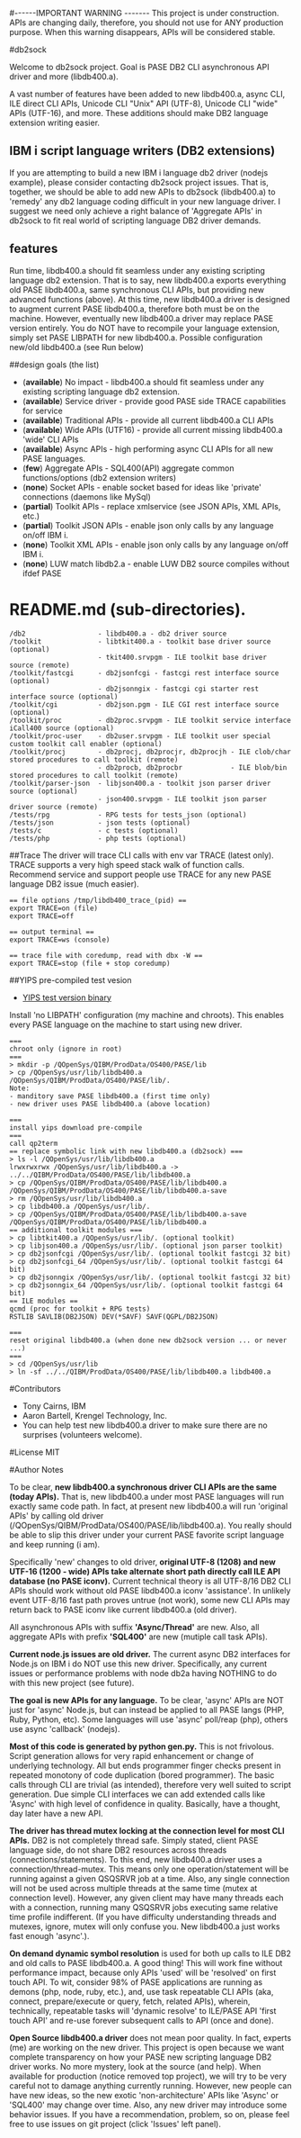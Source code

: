 #------IMPORTANT WARNING -------
This project is under construction. APIs are changing daily, therefore, you should not use for ANY production purpose. 
When this warning disappears, APIs will be considered stable.

#db2sock

Welcome to db2sock project. Goal is PASE DB2 CLI asynchronous API driver and more (libdb400.a).

A vast number of features have been added to new libdb400.a, async CLI, ILE direct CLI APIs, 
Unicode CLI "Unix" API (UTF-8), Unicode CLI "wide" APIs (UTF-16), and more.
These additions should make DB2 language extension writing easier.

## IBM i script language writers (DB2 extensions)

If you are attempting to build a new  IBM i language db2 driver (nodejs example), please consider contacting db2sock project issues.
That is, together, we should be able to add new APIs to db2sock (libdb400.a) to 'remedy' any db2 language coding difficult 
in your new language driver. I suggest we need only achieve a right balance of 'Aggregate APIs' in db2sock to fit real 
world of scripting language DB2 driver demands.

## features

Run time, libdb400.a should fit seamless under any existing scripting language db2 extension. 
That is to say, new libdb400.a exports everything old PASE libdb400.a, same synchronous CLI APIs,
but providing new advanced functions (above). At this time, new libdb400.a driver is designed to 
augment current PASE libdb400.a, therefore both must be on the machine. However, eventually new 
libdb400.a driver may replace PASE version entirely.  You do NOT have to recompile your language extension, 
simply set PASE LIBPATH for new libdb400.a. Possible configuration new/old libdb400.a (see Run below)

##design goals (the list)
- (**available**) No impact - libdb400.a should fit seamless under any existing scripting language db2 extension.
- (**available**) Service driver - provide good PASE side TRACE capabilities for service 
- (**available**) Traditional APIs - provide all current libdb400.a CLI APIs 
- (**available**) Wide APIs (UTF16) - provide all current missing libdb400.a 'wide' CLI APIs 
- (**available**) Async APIs - high performing async CLI APIs for all new PASE languages.
- (**few**) Aggregate APIs - SQL400(API) aggregate common functions/options (db2 extension writers) 
- (**none**) Socket APIs - enable socket based for ideas like 'private' connections (daemons like MySql) 
- (**partial**) Toolkit APIs - replace xmlservice (see JSON APIs, XML APIs, etc.)
- (**partial**) Toolkit JSON APIs - enable json only calls by any language on/off IBM i.
- (**none**) Toolkit XML APIs - enable json only calls by any language on/off IBM i.
- (**none**) LUW match libdb2.a - enable LUW DB2 source compiles without ifdef PASE 

# README.md (sub-directories).
```
/db2                  - libdb400.a - db2 driver source
/toolkit              - libtkit400.a - toolkit base driver source (optional)
                      - tkit400.srvpgm - ILE toolkit base driver source (remote)
/toolkit/fastcgi      - db2jsonfcgi - fastcgi rest interface source (optional)
                      - db2jsonngix - fastcgi cgi starter rest interface source (optional)
/toolkit/cgi          - db2json.pgm - ILE CGI rest interface source (optional)
/toolkit/proc         - db2proc.srvpgm - ILE toolkit service interface iCall400 source (optional)
/toolkit/proc-user    - db2user.srvpgm - ILE toolkit user special custom toolkit call enabler (optional)
/toolkit/procj        - db2procj, db2procjr, db2procjh - ILE clob/char stored procedures to call toolkit (remote) 
                      - db2procb, db2procbr            - ILE blob/bin stored procedures to call toolkit (remote) 
/toolkit/parser-json  - libjson400.a - toolkit json parser driver source (optional)
                      - json400.srvpgm - ILE toolkit json parser driver source (remote)
/tests/rpg            - RPG tests for tests_json (optional)
/tests/json           - json tests (optional)
/tests/c              - c tests (optional)
/tests/php            - php tests (optional)
```

##Trace
The driver will trace CLI calls with env var TRACE (latest only).
TRACE supports a very high speed stack walk of function calls.
Recommend service and support people use TRACE for any new PASE language DB2 issue (much easier).
```
== file options /tmp/libdb400_trace_(pid) ==
export TRACE=on (file)
export TRACE=off

== output terminal ==
export TRACE=ws (console)

== trace file with coredump, read with dbx -W ==
export TRACE=stop (file + stop coredump)
```

##YIPS pre-compiled test vesion
* [YIPS test version binary](http://yips.idevcloud.com/wiki/index.php/Databases/SuperDriver)

Install 'no LIBPATH' configuration (my machine and chroots). 
This enables every PASE language on the machine to start using new driver.
```
===
chroot only (ignore in root)
===
> mkdir -p /QOpenSys/QIBM/ProdData/OS400/PASE/lib
> cp /QOpenSys/usr/lib/libdb400.a /QOpenSys/QIBM/ProdData/OS400/PASE/lib/.
Note: 
- manditory save PASE libdb400.a (first time only)
- new driver uses PASE libdb400.a (above location)

===
install yips download pre-compile
===
call qp2term
== replace symbolic link with new libdb400.a (db2sock) ===
> ls -l /QOpenSys/usr/lib/libdb400.a
lrwxrwxrwx /QOpenSys/usr/lib/libdb400.a -> ../../QIBM/ProdData/OS400/PASE/lib/libdb400.a
> cp /QOpenSys/QIBM/ProdData/OS400/PASE/lib/libdb400.a /QOpenSys/QIBM/ProdData/OS400/PASE/lib/libdb400.a-save
> rm /QOpenSys/usr/lib/libdb400.a
> cp libdb400.a /QOpenSys/usr/lib/.
> cp /QOpenSys/QIBM/ProdData/OS400/PASE/lib/libdb400.a-save /QOpenSys/QIBM/ProdData/OS400/PASE/lib/libdb400.a
== additional toolkit modules ===
> cp libtkit400.a /QOpenSys/usr/lib/. (optional toolkit)
> cp libjson400.a /QOpenSys/usr/lib/. (optional json parser toolkit)
> cp db2jsonfcgi /QOpenSys/usr/lib/. (optional toolkit fastcgi 32 bit)
> cp db2jsonfcgi_64 /QOpenSys/usr/lib/. (optional toolkit fastcgi 64 bit)
> cp db2jsonngix /QOpenSys/usr/lib/. (optional toolkit fastcgi 32 bit)
> cp db2jsonngix_64 /QOpenSys/usr/lib/. (optional toolkit fastcgi 64 bit)
== ILE modules ==
qcmd (proc for toolkit + RPG tests)
RSTLIB SAVLIB(DB2JSON) DEV(*SAVF) SAVF(QGPL/DB2JSON)

===
reset original libdb400.a (when done new db2sock version ... or never ...)
===
> cd /QOpenSys/usr/lib
> ln -sf ../../QIBM/ProdData/OS400/PASE/lib/libdb400.a libdb400.a
```

#Contributors
- Tony Cairns, IBM
- Aaron Bartell, Krengel Technology, Inc.
- You can help test new libdb400.a driver to make sure there are no surprises (volunteers welcome).

#License
MIT


#Author Notes

To be clear, **new libdb400.a synchronous driver CLI APIs are the same (today APIs).**
That is, new libdb400.a under most PASE languages will run exactly same code path. In fact, at present new libdb400.a 
will run 'original APIs' by calling old driver (/QOpenSys/QIBM/ProdData/OS400/PASE/lib/libdb400.a).
You really should be able to slip this driver under your current PASE favorite script language and keep running (i am).

Specifically 'new' changes to old driver, **original UTF-8 (1208) and new UTF-16 (1200 - wide) APIs take 
alternate short path directly call ILE API database (no PASE iconv).** 
Current technical theory is all UTF-8/16 DB2 CLI APIs should work without old PASE libdb400.a iconv 'assistance'.
In unlikely event UTF-8/16 fast path proves untrue (not work), 
some new CLI APIs may return back to PASE iconv like current libdb400.a (old driver). 

All asynchronous APIs with suffix **'Async/Thread'** are new. 
Also, all aggregate APIs with prefix **'SQL400'** are new (mutiple call task APIs).  

**Current node.js issues are old driver.** The current async DB2 interfaces for Node.js on 
IBM i do NOT use this new driver. Specifically, any current issues or performance problems with 
node db2a having NOTHING to do with this new project (see future). 

**The goal is new APIs for any language.** To be clear, 'async' APIs are NOT just for 'async' Node.js, 
but can instead be applied to all PASE langs (PHP, Ruby, Python, etc).
Some languages will use 'async' poll/reap (php), others use async 'callback' (nodejs).

**Most of this code is generated by python gen.py.** This is not frivolous. 
Script generation allows for very rapid enhancement or change of underlying technology. 
All but ends programmer finger checks present in repeated monotony of code duplication (bored programmer). 
The basic calls through CLI are trivial (as intended), therefore very well suited to script generation. 
Due simple CLI interfaces we can add extended calls like 'Async' with high level of confidence in quality. 
Basically, have a thought, day later have a new API.

**The driver has thread mutex locking at the connection level for most CLI APIs.** 
DB2 is not completely thread safe. Simply stated, client PASE language side, do not share DB2 resources 
across threads (connections/statements). To this end, new libdb400.a driver uses a connection/thread-mutex. 
This means only one operation/statement will be running against a given QSQSRVR job at a time. Also, 
any single connection will not be used across multiple threads at the same time 
(mutex at connection level). However, any given client may have many threads each with a connection, 
running many QSQSRVR jobs executing same relative time profile indifferent.
(If you have difficulty understanding threads and mutexes, ignore, mutex will only confuse you. 
New libdb400.a just works fast enough 'async'.).

**On demand dynamic symbol resolution** is used for both up calls to ILE DB2 and old calls to PASE libdb400.a. 
A good thing! This will work fine without performance impact, because only APIs 'used' will be 'resolved' on first touch API. 
To wit, consider 98% of PASE applications are running as demons (php, node, ruby, etc.), and, use task repeatable CLI APIs 
(aka, connect, prepare/execute or query, fetch, related APIs), wherein, technically, repeatable tasks will 
'dynamic resolve' to ILE/PASE API 'first touch API' and re-use forever subsequent calls to API (once and done).  

**Open Source libdb400.a driver** does not mean poor quality. In fact, experts (me) are working on the new driver. 
This project is open because we want complete transparency on how your PASE new scripting language DB2 driver works. 
No more mystery, look at the source (and help). When available for production (notice removed top project), 
we will try to be very careful not to damage anything currently running. However, new people can have new ideas, 
so the new exotic 'non-architecture' APIs like 'Async' or 'SQL400' may change over time. 
Also, any new driver may introduce some behavior issues. If you have a recommendation, problem, so on, 
please feel free to use issues on git project (click 'Issues' left panel).


